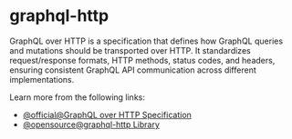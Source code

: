 # graphql-http

GraphQL over HTTP is a specification that defines how GraphQL queries and mutations should be transported over HTTP. It standardizes request/response formats, HTTP methods, status codes, and headers, ensuring consistent GraphQL API communication across different implementations.

Learn more from the following links:

- [@official@GraphQL over HTTP Specification](https://graphql.github.io/graphql-over-http/)
- [@opensource@graphql-http Library](https://github.com/graphql/graphql-http)
